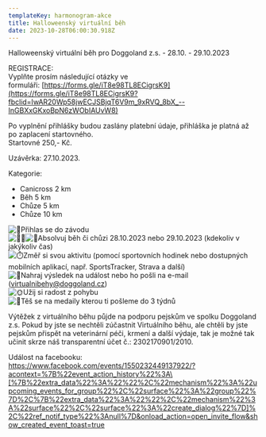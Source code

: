 ```yaml
---
templateKey: harmonogram-akce
title: Halloweenský virtuální běh
date: 2023-10-28T06:00:30.918Z
---
```

Halloweenský virtuální běh pro Doggoland z.s. - 28.10. - 29.10.2023

REGISTRACE: \
Vyplňte prosím následující otázky ve formuláři: [https://forms.gle/iT8e98TL8ECigrsK9](https://forms.gle/iT8e98TL8ECigrsK9?fbclid=IwAR20Wp58jwECJSBjqT6V9m_9xRVQ_8bX_--InGBXxGKxoBpN6zWObIAUvW8)

Po vyplnění přihlášky budou zaslány platební údaje, přihláška je platná až po zaplacení startovného.\
Startovné 250,- Kč.

Uzávěrka: 27.10.2023.

Kategorie: 

* Canicross 2 km 
* Běh 5 km
* Chůze 5 km
* Chůze 10 km

![💪](https://static.xx.fbcdn.net/images/emoji.php/v9/t6c/1/16/1f4aa.png)Přihlas se do závodu\
![🏃‍♀️](https://static.xx.fbcdn.net/images/emoji.php/v9/ta9/1/16/1f3c3_200d_2640.png)![🏃](https://static.xx.fbcdn.net/images/emoji.php/v9/t3b/1/16/1f3c3.png)Absolvuj běh či chůzi 28.10.2023 nebo 29.10.2023 (kdekoliv v jakýkoliv čas)\
![⏱️](https://static.xx.fbcdn.net/images/emoji.php/v9/tb5/1/16/23f1.png)Změř si svou aktivitu (pomocí sportovních hodinek nebo dostupných mobilních aplikací, např. SportsTracker, Strava a další)\
![📲](https://static.xx.fbcdn.net/images/emoji.php/v9/td8/1/16/1f4f2.png)Nahraj výsledek na událost nebo ho pošli na e-mail (virtualnibehy@doggoland.cz)\
![🌞](https://static.xx.fbcdn.net/images/emoji.php/v9/t5f/1/16/1f31e.png)Užij si radost z pohybu \
![🏅](https://static.xx.fbcdn.net/images/emoji.php/v9/t3d/1/16/1f3c5.png)Těš se na medaily kterou ti pošleme do 3 týdnů

Výtěžek z virtuálního běhu půjde na podporu pejskům ve spolku Doggoland z.s. Pokud by jste se nechtěli zúčastnit Virtuálního běhu, ale chtěli by jste pejskům přispět na veterinární péči, krmení a další výdaje, tak je možné tak učinit skrze náš transparentní účet č.: 2302170901/2010.

Událost na facebooku: https://www.facebook.com/events/1550232449137922/?acontext=%7B%22event_action_history%22%3A\[%7B%22extra_data%22%3A%22%22%2C%22mechanism%22%3A%22upcoming_events_for_group%22%2C%22surface%22%3A%22group%22%7D%2C%7B%22extra_data%22%3A%22%22%2C%22mechanism%22%3A%22surface%22%2C%22surface%22%3A%22create_dialog%22%7D]%2C%22ref_notif_type%22%3Anull%7D&onload_action=open_invite_flow&show_created_event_toast=true